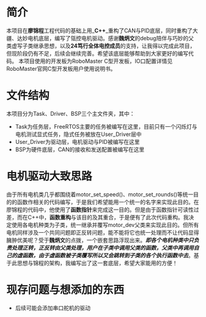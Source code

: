 # 简介
本项目在**廖锦程**工程代码的基础上用_**C++**_重构了CAN与PID底层，同时重构了大疆、达妙电机底层，编写了瓴控电机驱动。感谢**魏炳文**的debug陪伴与巧妙的父类虚写子类继承思想，以及**24笃行全体电控成员**的支持，让我得以完成此项目，但现阶段仍有不足，后续会继续完善。希望该底层能够帮助到大家更好的编写代码。
本项目使用的开发板为RoboMaster C型开发板，IO口配置详情见RoboMaster官网C型开发板用户使用说明书。
# 文件结构
本项目分为Task、Driver、BSP三个主文件夹，其中：
- Task为任务层，FreeRTOS主要的任务被编写在这里，目前只有一个闪烁灯与电机测试显式任务，隐式任务被放在User_Driver层中
- User_Driver为驱动层，电机驱动与PID被编写在这里
- BSP为硬件底层，CAN的接收和发送配置被编写在这里
# 电机驱动大致思路
由于所有电机类几乎都围绕着motor_set_speed()、motor_set_rounds()等统一目的的函数作相关的代码编写，于是我们希望能用一个统一的名字来实现此目的。在廖锦程的代码中，他使用了**函数指针**来完成这一目的。但是由于函数指针可读性过差，而在C++中，**函数重构**与该目的及其重合，于是便有了此次代码重构。我决定使用各电机种类为子类，统一继承并覆写motor_dev父类来实现此目的。但所有电机同样涉及一个共同问题即正反转问题，能不能将它也统一处理而不让代码显得臃肿优美呢？受于**魏炳文**的点拨，一个嵌套思路浮现出来。_**即各个电机种类中只负责处理正转，正反转由父类处理，用户在子类中调用父类的函数，父类中再调用自己的虚函数，由于虚函数被子类覆写所以又会跳转到子类的各个执行函数中去**_。基于此思想与锦程的架构，我编写出了这一套底层，希望大家能用的方便！
# 现存问题与想添加的东西
- 后续可能会添加串口舵机的驱动